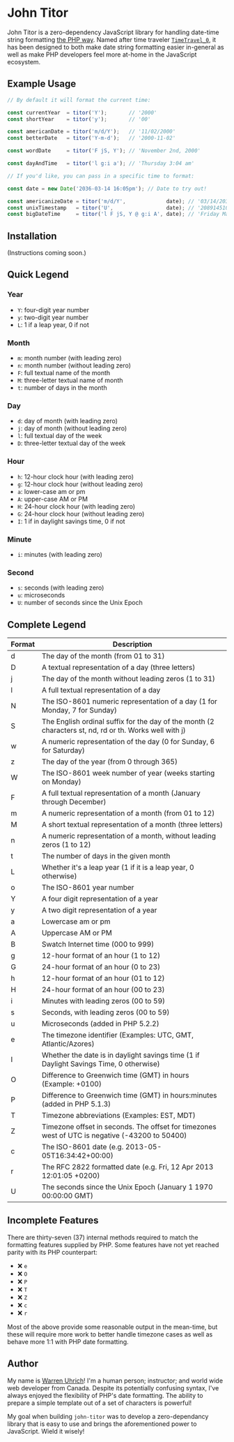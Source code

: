 # John Titor

John Titor is a zero-dependency JavaScript library for handling date-time string formatting [the PHP way](https://www.php.net/manual/en/datetime.format.php). Named after time traveler [`TimeTravel_0`](https://en.wikipedia.org/wiki/John_Titor), it has been designed to both make date string formatting easier in-general as well as make PHP developers feel more at-home in the JavaScript ecosystem.

## Example Usage

```js
// By default it will format the current time:

const currentYear  = titor('Y');       // '2000'
const shortYear    = titor('y');       // '00'

const americanDate = titor('m/d/Y');   // '11/02/2000'
const betterDate   = titor('Y-m-d');   // '2000-11-02'

const wordDate     = titor('F jS, Y'); // 'November 2nd, 2000'

const dayAndTime   = titor('l g:i a'); // 'Thursday 3:04 am'

// If you'd like, you can pass in a specific time to format:

const date = new Date('2036-03-14 16:05pm'); // Date to try out!

const americanizeDate = titor('m/d/Y',             date); // '03/14/2036'
const unixTimestamp   = titor('U',                 date); // '2089145100'
const bigDateTime     = titor('l F jS, Y @ g:i A', date); // 'Friday March 14th, 2036 @ 4:05 PM'
```

## Installation

(Instructions coming soon.)

## Quick Legend

### Year

* `Y`: four-digit year number
* `y`: two-digit year number
* `L`: 1 if a leap year, 0 if not

### Month

* `m`: month number (with leading zero)
* `n`: month number (without leading zero)
* `F`: full textual name of the month
* `M`: three-letter textual name of month
* `t`: number of days in the month

### Day

* `d`: day of month (with leading zero)
* `j`: day of month (without leading zero)
* `l`: full textual day of the week
* `D`: three-letter textual day of the week

### Hour

* `h`: 12-hour clock hour (with leading zero)
* `g`: 12-hour clock hour (without leading zero)
* `a`: lower-case am or pm
* `A`: upper-case AM or PM
* `H`: 24-hour clock hour (with leading zero)
* `G`: 24-hour clock hour (without leading zero)
* `I`: 1 if in daylight savings time, 0 if not

### Minute

* `i`: minutes (with leading zero)

### Second

* `s`: seconds (with leading zero)
* `u`: microseconds
* `U`: number of seconds since the Unix Epoch

## Complete Legend

| Format | Description                                                                                   |
|--------|-----------------------------------------------------------------------------------------------|
| d      | The day of the month (from 01 to 31)                                                          |
| D      | A textual representation of a day (three letters)                                             |
| j      | The day of the month without leading zeros (1 to 31)                                          |
| l      | A full textual representation of a day                                                        |
| N      | The ISO-8601 numeric representation of a day (1 for Monday, 7 for Sunday)                     |
| S      | The English ordinal suffix for the day of the month (2 characters st, nd, rd or th. Works well with j) |
| w      | A numeric representation of the day (0 for Sunday, 6 for Saturday)                            |
| z      | The day of the year (from 0 through 365)                                                      |
| W      | The ISO-8601 week number of year (weeks starting on Monday)                                   |
| F      | A full textual representation of a month (January through December)                           |
| m      | A numeric representation of a month (from 01 to 12)                                           |
| M      | A short textual representation of a month (three letters)                                     |
| n      | A numeric representation of a month, without leading zeros (1 to 12)                          |
| t      | The number of days in the given month                                                         |
| L      | Whether it's a leap year (1 if it is a leap year, 0 otherwise)                                |
| o      | The ISO-8601 year number                                                                      |
| Y      | A four digit representation of a year                                                         |
| y      | A two digit representation of a year                                                          |
| a      | Lowercase am or pm                                                                            |
| A      | Uppercase AM or PM                                                                            |
| B      | Swatch Internet time (000 to 999)                                                             |
| g      | 12-hour format of an hour (1 to 12)                                                           |
| G      | 24-hour format of an hour (0 to 23)                                                           |
| h      | 12-hour format of an hour (01 to 12)                                                          |
| H      | 24-hour format of an hour (00 to 23)                                                          |
| i      | Minutes with leading zeros (00 to 59)                                                         |
| s      | Seconds, with leading zeros (00 to 59)                                                        |
| u      | Microseconds (added in PHP 5.2.2)                                                             |
| e      | The timezone identifier (Examples: UTC, GMT, Atlantic/Azores)                                 |
| I      | Whether the date is in daylight savings time (1 if Daylight Savings Time, 0 otherwise)        |
| O      | Difference to Greenwich time (GMT) in hours (Example: +0100)                                  |
| P      | Difference to Greenwich time (GMT) in hours:minutes (added in PHP 5.1.3)                      |
| T      | Timezone abbreviations (Examples: EST, MDT)                                                   |
| Z      | Timezone offset in seconds. The offset for timezones west of UTC is negative (-43200 to 50400)|
| c      | The ISO-8601 date (e.g. 2013-05-05T16:34:42+00:00)                                            |
| r      | The RFC 2822 formatted date (e.g. Fri, 12 Apr 2013 12:01:05 +0200)                            |
| U      | The seconds since the Unix Epoch (January 1 1970 00:00:00 GMT)                                |

## Incomplete Features

There are thirty-seven (37) internal methods required to match the formatting features supplied by PHP. Some features have not yet reached parity with its PHP counterpart:

* ❌ `e`
* ❌ `O`
* ❌ `P`
* ❌ `T`
* ❌ `Z`
* ❌ `c`
* ❌ `r`

Most of the above provide some reasonable output in the mean-time, but these will require more work to better handle timezone cases as well as behave more 1:1 with PHP date formatting.

## Author

My name is [Warren Uhrich](https://warren.codes)! I'm a human person; instructor; and world wide web developer from Canada. Despite its potentially confusing syntax, I've always enjoyed the flexibility of PHP's date formatting. The ability to prepare a simple template out of a set of characters is powerful!

My goal when building `john-titor` was to develop a zero-dependancy library that is easy to use and brings the aforementioned power to JavaScript. Wield it wisely!
